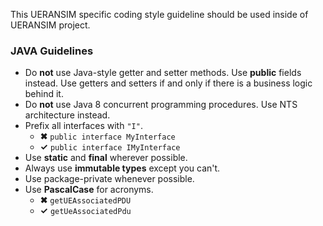 This UERANSIM specific coding style guideline should be used inside of UERANSIM project.

### JAVA Guidelines

- Do **not** use Java-style getter and setter methods. Use **public** fields instead. Use getters and setters if and only if there is a business logic behind it.
- Do **not** use Java 8 concurrent programming procedures. Use NTS architecture instead.
- Prefix all interfaces with `"I"`.
    - **✖** `public interface MyInterface`
    - **✓**    `public interface IMyInterface`
- Use **static** and **final** wherever possible.
- Always use **immutable types** except you can't.
- Use package-private whenever possible.
- Use **PascalCase** for acronyms.
    - **✖** `getUEAssociatedPDU`
    - **✓** `getUeAssociatedPdu`